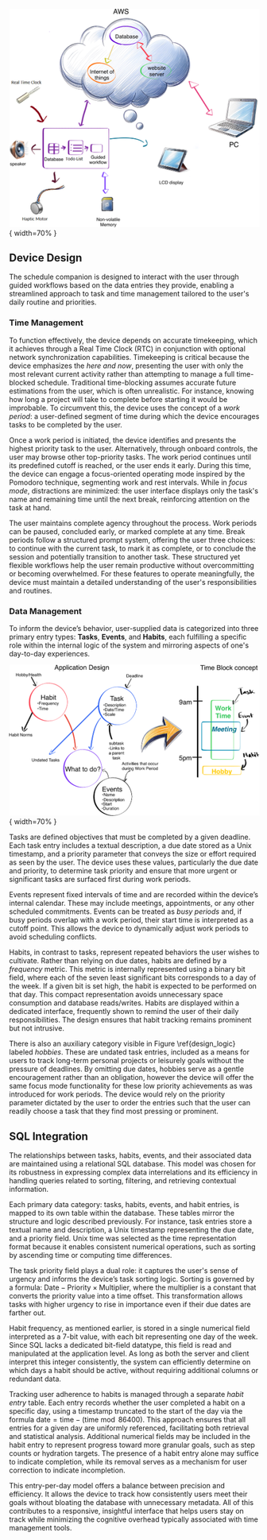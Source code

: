 ![Overall structure of the device\label{emb\_flow}](images/embedded_system_flow_chart.png){ width=70% }

## Device Design

The schedule companion is designed to interact with the user through guided workflows based on the data entries they provide, enabling a streamlined approach to task and time management tailored to the user's daily routine and priorities.

### Time Management

To function effectively, the device depends on accurate timekeeping, which it achieves through a Real Time Clock (RTC) in conjunction with optional network synchronization capabilities. Timekeeping is critical because the device emphasizes the *here and now*, presenting the user with only the most relevant current activity rather than attempting to manage a full time-blocked schedule. Traditional time-blocking assumes accurate future estimations from the user, which is often unrealistic. For instance, knowing how long a project will take to complete before starting it would be improbable. To circumvent this, the device uses the concept of a *work period*: a user-defined segment of time during which the device encourages tasks to be completed by the user.

Once a work period is initiated, the device identifies and presents the highest priority task to the user. Alternatively, through onboard controls, the user may browse other top-priority tasks. The work period continues until its predefined cutoff is reached, or the user ends it early. During this time, the device can engage a focus-oriented operating mode inspired by the Pomodoro technique, segmenting work and rest intervals. While in *focus mode*, distractions are minimized: the user interface displays only the task's name and remaining time until the next break, reinforcing attention on the task at hand.

The user maintains complete agency throughout the process. Work periods can be paused, concluded early, or marked complete at any time. Break periods follow a structured prompt system, offering the user three choices: to continue with the current task, to mark it as complete, or to conclude the session and potentially transition to another task. These structured yet flexible workflows help the user remain productive without overcommitting or becoming overwhelmed. For these features to operate meaningfully, the device must maintain a detailed understanding of the user's responsibilities and routines.

### Data Management

To inform the device’s behavior, user-supplied data is categorized into three primary entry types: **Tasks**, **Events**, and **Habits**, each fulfilling a specific role within the internal logic of the system and mirroring aspects of one's day-to-day experiences.

![Data management and logic of the device\label{design\_logic}](images/design_logic.png){ width=70% }

Tasks are defined objectives that must be completed by a given deadline. Each task entry includes a textual description, a due date stored as a Unix timestamp, and a priority parameter that conveys the size or effort required as seen by the user. The device uses these values, particularly the due date and priority, to determine task priority and ensure that more urgent or significant tasks are surfaced first during work periods.

Events represent fixed intervals of time and are recorded within the device’s internal calendar. These may include meetings, appointments, or any other scheduled commitments. Events can be treated as *busy periods* and, if busy periods overlap with a work period, their start time is interpreted as a cutoff point. This allows the device to dynamically adjust work periods to avoid scheduling conflicts.

Habits, in contrast to tasks, represent repeated behaviors the user wishes to cultivate. Rather than relying on due dates, habits are defined by a *frequency* metric. This metric is internally represented using a binary bit field, where each of the seven least significant bits corresponds to a day of the week. If a given bit is set high, the habit is expected to be performed on that day. This compact representation avoids unnecessary space consumption and database reads/writes. Habits are displayed within a dedicated interface, frequently shown to remind the user of their daily responsibilities. The design ensures that habit tracking remains prominent but not intrusive.

There is also an auxiliary category visible in Figure \ref{design\_logic} labeled *hobbies*. These are undated task entries, included as a means for users to track long-term personal projects or leisurely goals without the pressure of deadlines. By omitting due dates, hobbies serve as a gentle encouragement rather than an obligation, however the device will offer the same focus mode functionality for these low priority achievements as was introduced for work periods. The device would rely on the priority parameter dictated by the user to order the entries such that the user can readily choose a task that they find most pressing or prominent.

## SQL Integration

The relationships between tasks, habits, events, and their associated data are maintained using a relational SQL database. This model was chosen for its robustness in expressing complex data interrelations and its efficiency in handling queries related to sorting, filtering, and retrieving contextual information.

Each primary data category: tasks, habits, events, and habit entries, is mapped to its own table within the database. These tables mirror the structure and logic described previously. For instance, task entries store a textual name and description, a Unix timestamp representing the due date, and a priority field. Unix time was selected as the time representation format because it enables consistent numerical operations, such as sorting by ascending time or computing time differences.

The task priority field plays a dual role: it captures the user's sense of urgency and informs the device’s task sorting logic. Sorting is governed by a formula: $\text{Date} - \text{Priority} \times \text{Multiplier}$, where the multiplier is a constant that converts the priority value into a time offset. This transformation allows tasks with higher urgency to rise in importance even if their due dates are farther out.

Habit frequency, as mentioned earlier, is stored in a single numerical field interpreted as a 7-bit value, with each bit representing one day of the week. Since SQL lacks a dedicated bit-field datatype, this field is read and manipulated at the application level. As long as both the server and client interpret this integer consistently, the system can efficiently determine on which days a habit should be active, without requiring additional columns or redundant data.

Tracking user adherence to habits is managed through a separate *habit entry* table. Each entry records whether the user completed a habit on a specific day, using a timestamp truncated to the start of the day via the formula $\text{date} = \text{time} - (\text{time} \bmod 86400)$. This approach ensures that all entries for a given day are uniformly referenced, facilitating both retrieval and statistical analysis. Additional numerical fields may be included in the habit entry to represent progress toward more granular goals, such as step counts or hydration targets. The presence of a habit entry alone may suffice to indicate completion, while its removal serves as a mechanism for user correction to indicate incompletion.

This entry-per-day model offers a balance between precision and efficiency. It allows the device to track how consistently users meet their goals without bloating the database with unnecessary metadata. All of this contributes to a responsive, insightful interface that helps users stay on track while minimizing the cognitive overhead typically associated with time management tools.
